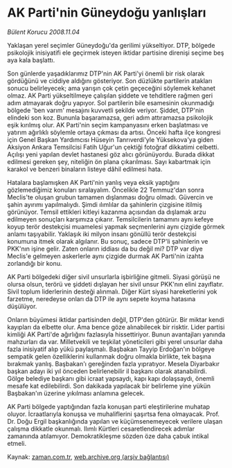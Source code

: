 # AK Parti'nin Güneydoğu yanlışları

*Bülent Korucu 2008.11.04*

<tr><td class="metin" colspan="2" style="padding-top: 20px; padding-left: 5px; padding-right: 10px;">Yaklaşan yerel seçimler Güneydoğu'da gerilimi yükseltiyor. DTP, bölgede psikolojik inisiyatifi ele geçirmek isteyen iktidar partisine direnişi seçime beş aya kala başlattı.</td></tr><tr><td class="metin" colspan="2" style="padding-top: 20px; padding-left: 5px; padding-right: 10px;"><p>Son günlerde yaşadıklarımız DTP'nin AK Parti'yi önemli bir risk olarak gördüğünü ve ciddiye aldığını gösteriyor. Son düzlükte partilerin atakları sonucu belirleyecek; ama yarışın çok çetin geçeceğini söylemek kehanet olmaz. AK Parti yükseltilmeye çalışılan şiddete ve tehditlere rağmen geri adım atmayarak doğru yapıyor. Sol partilerin bile esamesinin okunmadığı bölgede 'ben varım' mesajını kuvvetli şekilde veriyor. Şiddet, DTP'nin elindeki son koz. Bununla başaramazsa, geri adım attıramazsa psikolojik eşik kırılmış olur. AK Parti'nin seçim kampanyasını erken başlatması ve yatırım ağırlıklı söylemle ortaya çıkması da artısı. Önceki hafta ilçe kongresi için Genel Başkan Yardımcısı Hüseyin Tanrıverdi'yle Yüksekova'ya giden Aksiyon Ankara Temsilcisi Fatih Uğur'un çektiği fotoğraf dikkatimi celbetti. Açılışı yeni yapılan devlet hastanesi göz alıcı görünüyordu. Burada dikkat edilmesi gereken şey, niteliğin ön plana çıkarılması. Sayı kabartmak için karakol ve benzeri binaların listeye dâhil edilmesi hata. 
<p> Hatalara başlamışken AK Parti'nin yanlış veya eksik yaptığını gözlemediğimiz konuları sıralayalım. Öncelikle 22 Temmuz'dan sonra Meclis'te oluşan grubun tamamen dışlanması doğru olmadı. Güvercin ve şahin ayırımı yapılmalıydı. Şimdi ılımlılar da şahinlerin çizgisine itilmiş görünüyor. Temsil ettikleri kitleyi kazanma açısından da dışlamak arzu edilmeyen sonuçları karşımıza çıkarır. Temsilcilerin tamamını aynı kefeye koyup terör destekçisi muamelesi yapmak seçmenlerini aynı çizgide görmek anlamı taşıyabilir. Yaklaşık iki milyon insanı gönüllü terör destekçisi konumuna itmek olarak algılanır. Bu sonuç, sadece DTP'li şahinlerin ve PKK'nın işine gelir. Zaten onların iddiası da bu değil mi? DTP var diye Meclis'e gelmeyen askerlerle aynı çizgide durmak AK Parti'nin izahta zorlandığı bir konu. 
<p> AK Parti bölgedeki diğer sivil unsurlarla işbirliğine gitmeli. Siyasi görüşü ne olursa olsun, terörü ve şiddeti dışlayan her sivil unsur PKK'nın elini zayıflatır. Sivil toplum liderlerinin desteği alınmalı. Diğer Kürt siyasi hareketlerini yok farzetme, neredeyse onları da DTP ile aynı sepete koyma hatasına düşülüyor.
<p> Onların büyümesi iktidar partisinden değil, DTP'den götürür. Bir miktar kendi kayıpları da elbette olur. Ama bence göze alınabilecek bir risktir. Lider partisi kimliği AK Parti'de ağırlığını fazlasıyla hissettiriyor. Bunun avantajları yanında mahzurları da var. Milletvekili ve teşkilat yöneticileri gibi yerel unsurlar daha fazla inisiyatif alıp yükü paylaşmalı. Başbakan Tayyip Erdoğan'ın bölgeye sempatik gelen özelliklerini kullanmak doğru olmakla birlikte, tek başına bırakmak yanlış. Başbakan'ı gereğinden fazla yıpratıyor. Mesela Diyarbakır başkan adayı iki yıl önceden belirlenebilir il başkanı olarak atanabilirdi. Gölge belediye başkanı gibi icraat yapsaydı, kapı kapı dolaşsaydı, önemli mesafe kat edilebilirdi. Son dakikada yapılacak bir belirleme yine yükün Başbakan'ın üzerine yıkılması anlamına gelecek.
<p> AK Parti bölgede yaptığından fazla konuşan parti eleştirilerine muhatap oluyor. İcraatlarıyla konuşsa ve muhaliflerini şaşırtsa fena olmayacak. Prof. Dr. Doğu Ergil başkanlığında yapılan ve küçümsenemeyecek verilere ulaşan çalışma dikkatle okunmalı. Ilımlı Kürtleri cesaretlendirecek adımlar zamanında atılamıyor. Demokratikleşme sözden öze daha çabuk intikal etmeli. <br/></p></p></p></p></p></td></tr>

Kaynak: [zaman.com.tr](http://zaman.com.tr/yazar.do?yazino=756606), [web.archive.org (arşiv bağlantısı)](http://web.archive.org/web/20081207163732/http://www.zaman.com.tr:80/yazar.do?yazino=756606)
